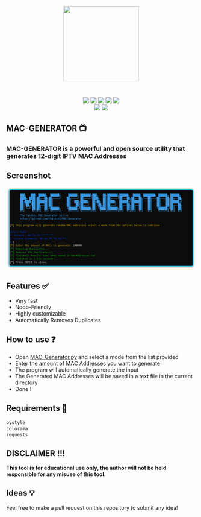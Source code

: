 <p align="center">
<img src="https://i.postimg.cc/2jQjjXn7/iptv.png", width="200", height="200">
</p>

<h1 align="center">
</h1>
<p align= "center">
  <img src="https://img.shields.io/github/languages/top/Chainski/MAC-Generator?color=29A08C">
   <img src="https://img.shields.io/github/stars/Chainski/MAC-Generator?style=flat&color=29A08C">
   <img src="https://img.shields.io/github/forks/Chainski/MAC-Generator?style=flat&color=29A08C">
   <img src="https://img.shields.io/github/issues/Chainski/MAC-Generator?color=29A08C">
   <img src="https://hits.sh/github.com/Chainski/MAC-Generator.svg?label=views&color=29A08C">
   <br>
   <img src="https://img.shields.io/github/last-commit/Chainski/MAC-Generator?style=flat&color=29A08C">
   <img src="https://img.shields.io/github/license/Chainski/MAC-Generator?color=29A08C">
   <br>
</p>

## MAC-GENERATOR 📺

### MAC-GENERATOR is a powerful and open source utility that generates 12-digit IPTV MAC Addresses


## Screenshot
![preview](https://github.com/Chainski/MAC-Generator/blob/main/assets/preview.png)



## Features ✅

- Very fast
- Noob-Friendly
- Highly customizable
- Automatically Removes Duplicates

## How to use ❓

- Open [MAC-Generator.py](https://github.com/Chainski/MAC-Generator/blob/main/MAC-Generator.py) and select a mode from the list provided
- Enter the amount of MAC Addresses you want to generate 
- The program will automatically generate the input 
- The Generated MAC Addresses will be saved in a text file in the current directory
- Done !

## Requirements 🔧

```
pystyle
colorama
requests
```

## DISCLAIMER !!! 

**This tool is for educational use only, the author will not be held responsible for any misuse of this tool.**



## Ideas 💡

Feel free to make a pull request on this repository to submit any idea!



